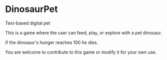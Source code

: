 # DinosaurPet
Text-based digital pet

This is a game where the user can feed, play, or explore with a pet dinosaur.

If the dinosaur's hunger reaches 100 he dies.

You are welcome to contribute to this game or modify it for your own use.
